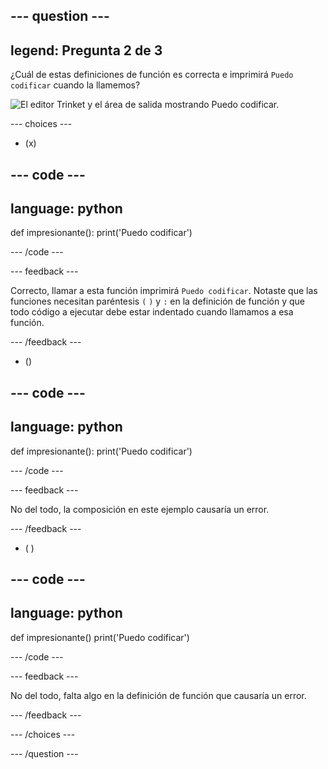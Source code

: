 
--- question ---
---
legend: Pregunta 2 de 3
---

¿Cuál de estas definiciones de función es correcta e imprimirá `Puedo codificar` cuando la llamemos?

![El editor Trinket y el área de salida mostrando <code>Puedo codificar</code>.](images/quiz2.png)

--- choices ---

- (x)

--- code ---
---
language: python
---

def impresionante(): print('Puedo codificar')

--- /code ---

 --- feedback ---

Correcto, llamar a esta función imprimirá `Puedo codificar`. Notaste que las funciones necesitan paréntesis `(` `)` y `:` en la definición de función y que todo código a ejecutar debe estar indentado cuando llamamos a esa función.

 --- /feedback ---

- ()

--- code ---
---
language: python
---

def impresionante(): print('Puedo codificar')

--- /code ---

 --- feedback ---

 No del todo, la composición en este ejemplo causaría un error.

 --- /feedback ---

- ( )

--- code ---
---
language: python
---

def impresionante() print('Puedo codificar')

--- /code ---

 --- feedback ---

No del todo, falta algo en la definición de función que causaría un error.

 --- /feedback ---

--- /choices ---

--- /question ---
